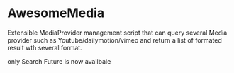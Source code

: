 # AwesomeMedia
Extensible MediaProvider management script that can query several Media provider 
such as Youtube/dailymotion/vimeo and return a list of formated result wth several format.

only Search Future is now availbale

